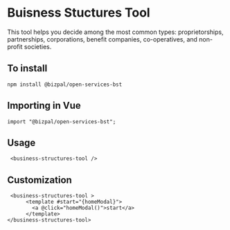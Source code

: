 # Buisness Stuctures Tool
This tool helps you decide among the most common types: proprietorships, partnerships, corporations, benefit companies, co-operatives, and non-profit societies.



## To install 
```
npm install @bizpal/open-services-bst
```

## Importing in Vue
```
import "@bizpal/open-services-bst";

```

## Usage
```
 <business-structures-tool />

```

## Customization
```
 <business-structures-tool >
      <template #start="{homeModal}">
        <a @click="homeModal()">start</a>
      </template>
</business-structures-tool>
```
